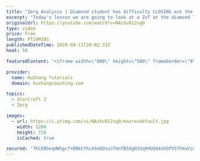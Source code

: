 ```yaml
---
title: "Zerg Analysis | Diamond student has difficulty CLOSING out the MATCH [Starcraft 2]"
excerpt: "Today's lesson we are going to look at a ZvT at the diamond level focusing on the Zerg Analysis. The zerg manages to get into a very strong position but has difficulty closing it out. Let's learn how we can approach this scenario better!  Zerg Analysis | Diamond student has difficulty CLOSING out the"
originalUrl: https://youtube.com/watch?v=NAzXv812sg0
type: video
price: Free
length: PT19M30S
publishedDateTime: 2020-09-11T20:02:33Z
heat: 50

featuredContent: "<iframe width=\"800\" height=\"500\" frameborder=\"0\" src=\"https://www.youtube.com/embed/NAzXv812sg0\" allow=\"accelerometer; autoplay; encrypted-media; gyroscope; picture-in-picture\" allowfullscreen></iframe>"

provider:
  name: HuShang Tutorials
  domain: hushangcoaching.com

topics:
  - StarCraft 2
  - Zerg

images:
  - url: https://i.ytimg.com/vi/NAzXv812sg0/maxresdefault.jpg
    width: 1280
    height: 720
    isCached: true

secured: "7KC88beqdWSgcf+DNkCYhL69aQOsuJ7mnTB5XgHJUq9HUQ44aVGPVSThXwYzwx2Na/XVnZ/R/kdH1Owamlcd1Sxh2M2s5X39pHDLZTiwx8/gJpatJtfz4Q26Lc5uwuewuLmw1zcOjLA8+nkxY0LI1P5Nqwh8nWwq5wB6FfeOqhhQtzBZ0edkGJSGO//caSWgd+ZLsRhuS7CRJ5ELejeMN9zS1jm+1+8pVeOnAuZoeqdpICCRSjIvf7CJYlEH3e+R+vL9OG7xA3tBWOJUU0rvfc98M53DACL35Kgwvu36MYljD7VjLXp+34xaVdNV1ULRoHLLHWEGiJZ41SrFjL7lYBRa5e3ubJXhSquIta9V/ptXq30oPyOxkgt1yp4Wzk4r4ipWOa/HxR8n4RWxnBGrAz59O7xhwU6PbBNHbOX/tMQ=;WGfTQspTpNgR71Ipc96HHQ=="
---
```


